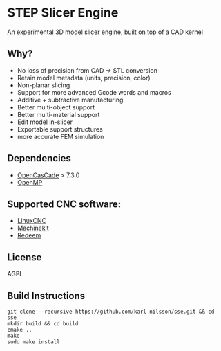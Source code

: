 # STEP Slicer Engine
An experimental 3D model slicer engine, built on top of a CAD kernel

## Why?
* No loss of precision from CAD → STL conversion
* Retain model metadata (units, precision, color)
* Non-planar slicing
* Support for more advanced Gcode words and macros
* Additive + subtractive manufacturing
* Better multi-object support
* Better multi-material support
* Edit model in-slicer
* Exportable support structures
* more accurate FEM simulation

## Dependencies
* [OpenCasCade](https://www.opencascade.com/) > 7.3.0
* [OpenMP](https://www.openmp.org/)

## Supported CNC software:
* [LinuxCNC](http://linuxcnc.org/)
* [Machinekit](https://www.machinekit.io/)
* [Redeem](http://wiki.thing-printer.com/index.php?title=Redeem)

## License
AGPL

## Build Instructions
```
git clone --recursive https://github.com/karl-nilsson/sse.git && cd sse
mkdir build && cd build
cmake ..
make
sudo make install
```
